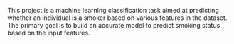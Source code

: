 This project is a machine learning classification task aimed at predicting whether an individual is a smoker based on various features in the dataset. The primary goal is to build an accurate model to predict smoking status based on the input features.
